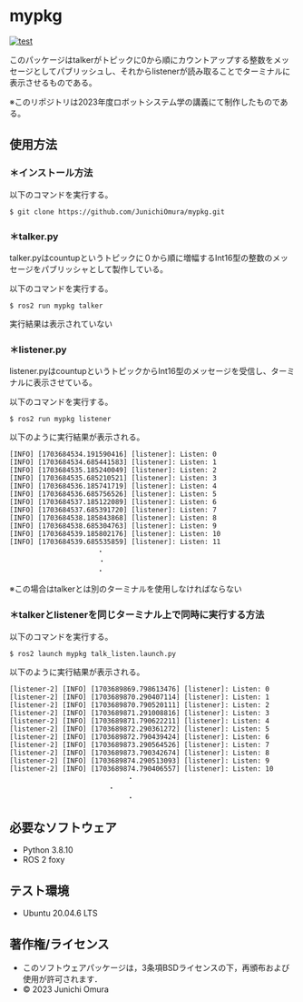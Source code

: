 # mypkg
[![test](https://github.com/JunichiOmura/mypkg/actions/workflows/test.yml/badge.svg)](https://github.com/JunichiOmura/mypkg/actions/workflows/test.yml)

このパッケージはtalkerがトピックに0から順にカウントアップする整数をメッセージとしてパブリッシュし、それからlistenerが読み取ることでターミナルに表示させるものである。

※このリポジトリは2023年度ロボットシステム学の講義にて制作したものである。

## 使用方法
### ＊インストール方法
以下のコマンドを実行する。
```
$ git clone https://github.com/JunichiOmura/mypkg.git
```

### ＊talker.py
talker.pyはcountupというトピックに０から順に増幅するInt16型の整数のメッセージをパブリッシャとして製作している。

以下のコマンドを実行する。
```
$ ros2 run mypkg talker
```
実行結果は表示されていない

### ＊listener.py
listener.pyはcountupというトピックからInt16型のメッセージを受信し、ターミナルに表示させている。

以下のコマンドを実行する。
```
$ ros2 run mypkg listener
```
以下のように実行結果が表示される。
```
[INFO] [1703684534.191590416] [listener]: Listen: 0
[INFO] [1703684534.685441583] [listener]: Listen: 1
[INFO] [1703684535.185240049] [listener]: Listen: 2
[INFO] [1703684535.685210521] [listener]: Listen: 3
[INFO] [1703684536.185741719] [listener]: Listen: 4
[INFO] [1703684536.685756526] [listener]: Listen: 5
[INFO] [1703684537.185122089] [listener]: Listen: 6
[INFO] [1703684537.685391720] [listener]: Listen: 7
[INFO] [1703684538.185843868] [listener]: Listen: 8
[INFO] [1703684538.685304763] [listener]: Listen: 9
[INFO] [1703684539.185802176] [listener]: Listen: 10
[INFO] [1703684539.685535859] [listener]: Listen: 11
　　　　　　　　　　　　　・
　　　　　　　　　　　　  ・
　　　　　　　　　　　　　・
```
※この場合はtalkerとは別のターミナルを使用しなければならない

### ＊talkerとlistenerを同じターミナル上で同時に実行する方法
以下のコマンドを実行する。
```
$ ros2 launch mypkg talk_listen.launch.py

```
以下のように実行結果が表示される。
```
[listener-2] [INFO] [1703689869.798613476] [listener]: Listen: 0
[listener-2] [INFO] [1703689870.290407114] [listener]: Listen: 1
[listener-2] [INFO] [1703689870.790520111] [listener]: Listen: 2
[listener-2] [INFO] [1703689871.291008816] [listener]: Listen: 3
[listener-2] [INFO] [1703689871.790622211] [listener]: Listen: 4
[listener-2] [INFO] [1703689872.290361272] [listener]: Listen: 5
[listener-2] [INFO] [1703689872.790439424] [listener]: Listen: 6
[listener-2] [INFO] [1703689873.290564526] [listener]: Listen: 7
[listener-2] [INFO] [1703689873.790342674] [listener]: Listen: 8
[listener-2] [INFO] [1703689874.290513093] [listener]: Listen: 9
[listener-2] [INFO] [1703689874.790406557] [listener]: Listen: 10
                             ・
　　　　　　　　　　　　　　 ・
                             ・
```

## 必要なソフトウェア
* Python 3.8.10
* ROS 2  foxy

## テスト環境
* Ubuntu 20.04.6 LTS

## 著作権/ライセンス
* このソフトウェアパッケージは，3条項BSDライセンスの下，再頒布および使用が許可されます．
* © 2023 Junichi Omura


